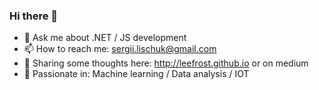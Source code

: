 ### Hi there 👋

- 💬 Ask me about .NET / JS development
- 📫 How to reach me: sergii.lischuk@gmail.com
- 📖 Sharing some thoughts here: http://leefrost.github.io or on medium
- 🥋 Passionate in: Machine learning / Data analysis / IOT

<!--
**Leefrost/Leefrost** is a ✨ _special_ ✨ repository because its `README.md` (this file) appears on your GitHub profile.

Here are some ideas to get you started:

- 🔭 I’m currently working on ...
- 🌱 I’m currently learning ...
- 👯 I’m looking to collaborate on ...
- 🤔 I’m looking for help with ...
- 💬 Ask me about ...
- 📫 How to reach me: ...
- 😄 Pronouns: ...
- ⚡ Fun fact: ...
-->
